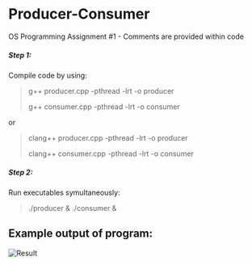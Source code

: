# Producer-Consumer
OS Programming Assignment #1 - Comments are provided within code

##### Step 1:
Compile code by using:
> g++ producer.cpp -pthread -lrt -o producer 
> 
> g++ consumer.cpp -pthread -lrt -o consumer
> 
or 
> clang++ producer.cpp -pthread -lrt -o producer
> 
> clang++ consumer.cpp -pthread -lrt -o consumer

##### Step 2:
Run executables symultaneously:
> ./producer & ./consumer &

## Example output of program:

![Result](https://i.imgur.com/lsIDx8H.png)
